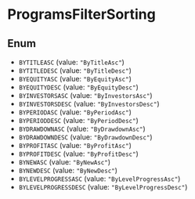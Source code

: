 # ProgramsFilterSorting

## Enum

* `BYTITLEASC` (value: `"ByTitleAsc"`)
* `BYTITLEDESC` (value: `"ByTitleDesc"`)
* `BYEQUITYASC` (value: `"ByEquityAsc"`)
* `BYEQUITYDESC` (value: `"ByEquityDesc"`)
* `BYINVESTORSASC` (value: `"ByInvestorsAsc"`)
* `BYINVESTORSDESC` (value: `"ByInvestorsDesc"`)
* `BYPERIODASC` (value: `"ByPeriodAsc"`)
* `BYPERIODDESC` (value: `"ByPeriodDesc"`)
* `BYDRAWDOWNASC` (value: `"ByDrawdownAsc"`)
* `BYDRAWDOWNDESC` (value: `"ByDrawdownDesc"`)
* `BYPROFITASC` (value: `"ByProfitAsc"`)
* `BYPROFITDESC` (value: `"ByProfitDesc"`)
* `BYNEWASC` (value: `"ByNewAsc"`)
* `BYNEWDESC` (value: `"ByNewDesc"`)
* `BYLEVELPROGRESSASC` (value: `"ByLevelProgressAsc"`)
* `BYLEVELPROGRESSDESC` (value: `"ByLevelProgressDesc"`)
